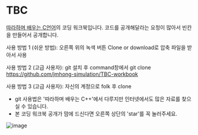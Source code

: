 # TBC
[따라하며 배우는 C언어](https://www.inflearn.com/course/following-c)의 코딩 워크북입니다.
코드를 공개해달라는 요청이 많아서 빈칸을 만들어서 공개합니다.

사용 방법 1 (쉬운 방법): 오른쪽 위의 녹색 버튼 Clone or download로 압축 파일을 받아서 사용

사용 방법 2 (고급 사용자): git 설치 후 command창에서 git clone https://github.com/jmhong-simulation/TBC-workbook

사용 방법 3 (고급 사용자): 자신의 계정으로 folk 후 clone

* git 사용법은 '따라하며 배우는 C++'에서 다루지만 인터넷에서도 많은 자료를 찾으실 수 있습니다.
* 본 코딩 워크북 공개가 맘에 드신다면 오른쪽 상단의 'star'를 꼭 눌러주세요.

![image](https://user-images.githubusercontent.com/59910227/118054125-aa77c200-b3c0-11eb-9f84-014004e26ff8.png)
